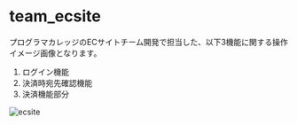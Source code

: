 # team_ecsite
プログラマカレッジのECサイトチーム開発で担当した、以下3機能に関する操作イメージ画像となります。

1. ログイン機能
2. 決済時宛先確認機能
3. 決済機能部分

![ecsite](https://user-images.githubusercontent.com/43233389/49264558-1b95ba00-f492-11e8-8ad5-35b7bf3e008f.gif)

